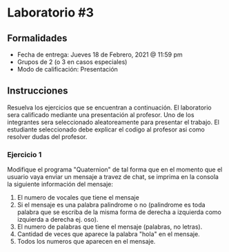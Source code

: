 # Laboratorio #3
## Formalidades
- Fecha de entrega: Jueves 18 de Febrero, 2021 @ 11:59 pm
- Grupos de 2 (o 3 en casos especiales)
- Modo de calificación: Presentación

## Instrucciones
Resuelva los ejercicios que se encuentran a continuación. El laboratorio sera calificado mediante una presentación al profesor. Uno de los integrantes sera seleccionado aleatoreamente para presentar el trabajo. El estudiante seleccionado debe explicar el codigo al profesor asi como resolver dudas del profesor.

### Ejercicio 1

Modifique el programa "Quaternion" de tal forma que en el momento que el usuario vaya enviar un mensaje a travez de chat, se imprima en la consola la siguiente información del mensaje:

1. El numero de vocales que tiene el mensaje
2. Si el mensaje es una palabra palindrome o no (palindrome es toda palabra que se escriba de la misma forma de derecha a izquierda como izquierda a derecha ej. oso).
3. El numero de palabras que tiene el mensaje (palabras, no letras).
4. Cantidad de veces que aparece la palabra "hola" en el mensaje.
5. Todos los numeros que aparecen en el mensaje.